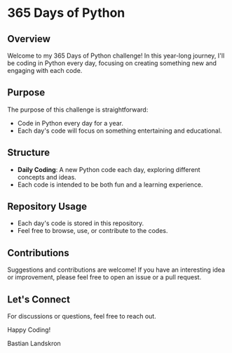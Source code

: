 # 365 Days of Python

## Overview
Welcome to my 365 Days of Python challenge! In this year-long journey, I'll be coding in Python every day, focusing on creating something new and engaging with each code.

## Purpose
The purpose of this challenge is straightforward:
- Code in Python every day for a year.
- Each day's code will focus on something entertaining and educational.

## Structure
- **Daily Coding**: A new Python code each day, exploring different concepts and ideas.
- Each code is intended to be both fun and a learning experience.

## Repository Usage
- Each day's code is stored in this repository.
- Feel free to browse, use, or contribute to the codes.

## Contributions
Suggestions and contributions are welcome! If you have an interesting idea or improvement, please feel free to open an issue or a pull request.

## Let's Connect
For discussions or questions, feel free to reach out.

Happy Coding!

Bastian Landskron
